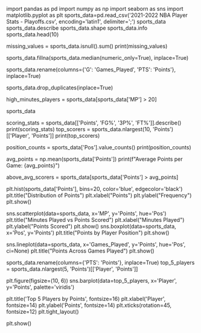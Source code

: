 import pandas as pd
import numpy as np
import seaborn as sns
import matplotlib.pyplot as plt
sports_data=pd.read_csv('2021-2022 NBA Player Stats - Playoffs.csv',  encoding='latin1', delimiter=';')
sports_data
sports_data.describe
sports_data.shape
sports_data.info
sports_data.head(10)

missing_values = sports_data.isnull().sum()
print(missing_values)

sports_data.fillna(sports_data.median(numeric_only=True), inplace=True)

sports_data.rename(columns={'G': 'Games_Played', 'PTS': 'Points'}, inplace=True)

sports_data.drop_duplicates(inplace=True)

high_minutes_players = sports_data[sports_data['MP'] > 20]

sports_data

scoring_stats = sports_data[['Points', 'FG%', '3P%', 'FT%']].describe()
print(scoring_stats)
top_scorers = sports_data.nlargest(10, 'Points')[['Player', 'Points']]
print(top_scorers)


position_counts = sports_data['Pos'].value_counts()
print(position_counts)



avg_points = np.mean(sports_data['Points'])
print(f"Average Points per Game: {avg_points}")

above_avg_scorers = sports_data[sports_data['Points'] > avg_points]

plt.hist(sports_data['Points'], bins=20, color='blue', edgecolor='black')
plt.title("Distribution of Points")
plt.xlabel("Points")
plt.ylabel("Frequency")
plt.show()

sns.scatterplot(data=sports_data, x='MP', y='Points', hue='Pos')
plt.title("Minutes Played vs Points Scored")
plt.xlabel("Minutes Played")
plt.ylabel("Points Scored")
plt.show()
sns.boxplot(data=sports_data, x='Pos', y='Points')
plt.title("Points by Player Position")
plt.show()

sns.lineplot(data=sports_data, x='Games_Played', y='Points', hue='Pos', ci=None)
plt.title("Points Across Games Played")
plt.show()

sports_data.rename(columns={'PTS': 'Points'}, inplace=True)
top_5_players = sports_data.nlargest(5, 'Points')[['Player', 'Points']]


plt.figure(figsize=(10, 6))
sns.barplot(data=top_5_players, x='Player', y='Points', palette='viridis')

plt.title('Top 5 Players by Points', fontsize=16)
plt.xlabel('Player', fontsize=14)
plt.ylabel('Points', fontsize=14)
plt.xticks(rotation=45, fontsize=12)
plt.tight_layout()

plt.show()
